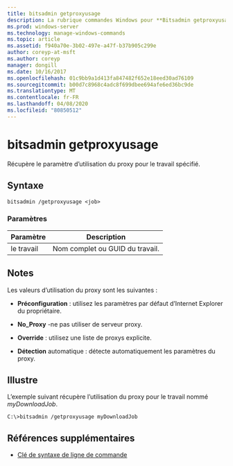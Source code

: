 ```yaml
---
title: bitsadmin getproxyusage
description: La rubrique commandes Windows pour **Bitsadmin getproxyusage**, qui récupère le paramètre d’utilisation du proxy pour le travail spécifié.
ms.prod: windows-server
ms.technology: manage-windows-commands
ms.topic: article
ms.assetid: f940a70e-3b02-497e-a47f-b37b905c299e
author: coreyp-at-msft
ms.author: coreyp
manager: dongill
ms.date: 10/16/2017
ms.openlocfilehash: 01c9bb9a1d413fa847482f652e18eed30ad76109
ms.sourcegitcommit: b00d7c8968c4adc8f699dbee694afe6ed36bc9de
ms.translationtype: MT
ms.contentlocale: fr-FR
ms.lasthandoff: 04/08/2020
ms.locfileid: "80850512"
---
```

# <a name="bitsadmin-getproxyusage"></a>bitsadmin getproxyusage

Récupère le paramètre d’utilisation du proxy pour le travail spécifié.

## <a name="syntax"></a>Syntaxe

```
bitsadmin /getproxyusage <job>
```

### <a name="parameters"></a>Paramètres

| Paramètre | Description |
| -------------- | -------------- |
| le travail | Nom complet ou GUID du travail. |

## <a name="remarks"></a>Notes

Les valeurs d’utilisation du proxy sont les suivantes :

- **Préconfiguration** : utilisez les paramètres par défaut d’Internet Explorer du propriétaire.

- **No_Proxy** -ne pas utiliser de serveur proxy.

- **Override** : utilisez une liste de proxys explicite.

- **Détection** automatique : détecte automatiquement les paramètres du proxy.

## <a name="examples"></a><a name=BKMK_examples></a>Illustre

L’exemple suivant récupère l’utilisation du proxy pour le travail nommé *myDownloadJob*.

```
C:\>bitsadmin /getproxyusage myDownloadJob
```

## <a name="additional-references"></a>Références supplémentaires

- [Clé de syntaxe de ligne de commande](command-line-syntax-key.md)